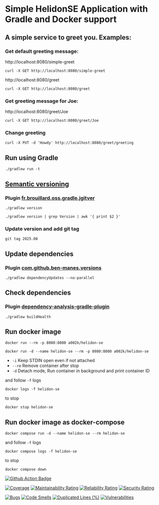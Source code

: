 # Simple HelidonSE Application with Gradle and Docker support

## A simple service to greet you. Examples:

### Get default greeting message:

http://localhost:8080/simple-greet

```shell
curl -X GET http://localhost:8080/simple-greet
```

http://localhost:8080/greet

```shell
curl -X GET http://localhost:8080/greet
```

### Get greeting message for Joe:

http://localhost:8080/greet/Joe

```shell
curl -X GET http://localhost:8080/greet/Joe
```

### Change greeting

```shell
curl -X PUT -d 'Howdy' http://localhost:8080/greet/greeting
```

## Run using Gradle

```shell
./gradlew run -t
```

## [Semantic versioning](https://zoltanaltfatter.com/2020/04/10/semantic-versioning-with-jgitver/)

### Plugin [fr.brouillard.oss.gradle.jgitver](https://github.com/jgitver/gradle-jgitver-plugin)

```shell
./gradlew version
```

```shell
./gradlew version | grep Version | awk '{ print $2 }'
```

### Update version and add git tag

```shell
git tag 2025.08
```

## Update dependencies

### Plugin [com.github.ben-manes.versions](https://github.com/ben-manes/gradle-versions-plugin)

```shell
./gradlew dependencyUpdates --no-parallel
```

## Check dependencies

### Plugin [dependency-analysis-gradle-plugin](https://github.com/autonomousapps/dependency-analysis-gradle-plugin)

```shell
./gradlew buildHealth
```

## Run docker image

```shell
docker run --rm -p 8080:8080 a002k/helidon-se
```

```shell
docker run -d --name helidon-se --rm -p 8080:8080 a002k/helidon-se
```

- ```-i``` Keep STDIN open even if not attached
- ```--rm``` Remove container after stop
- ```-d``` Detach mode, Run container in background and print container ID

and follow ```-f``` logs

```shell
docker logs -f helidon-se
```

to stop

```shell
docker stop helidon-se
```

## Run docker image as docker-compose

```shell
docker compose run -d --name helidon-se --rm helidon-se
```

and follow ```-f``` logs

```shell
docker compose logs -f helidon-se
```

to stop

```shell
docker compose down
```

[![Github Action Badge](https://github.com/ak-git/HelidonSE/actions/workflows/actions.yml/badge.svg)](https://github.com/ak-git/HelidonSE/actions/workflows/actions.yml/badge.svg)

[![Coverage](https://sonarcloud.io/api/project_badges/measure?project=ak-git_HelidonSE&metric=coverage)](https://sonarcloud.io/summary/new_code?id=ak-git_HelidonSE)
[![Maintainability Rating](https://sonarcloud.io/api/project_badges/measure?project=ak-git_HelidonSE&metric=sqale_rating)](https://sonarcloud.io/summary/new_code?id=ak-git_HelidonSE)
[![Reliability Rating](https://sonarcloud.io/api/project_badges/measure?project=ak-git_HelidonSE&metric=reliability_rating)](https://sonarcloud.io/summary/new_code?id=ak-git_HelidonSE)
[![Security Rating](https://sonarcloud.io/api/project_badges/measure?project=ak-git_HelidonSE&metric=security_rating)](https://sonarcloud.io/summary/new_code?id=ak-git_HelidonSE)

[![Bugs](https://sonarcloud.io/api/project_badges/measure?project=ak-git_HelidonSE&metric=bugs)](https://sonarcloud.io/summary/new_code?id=ak-git_HelidonSE)
[![Code Smells](https://sonarcloud.io/api/project_badges/measure?project=ak-git_HelidonSE&metric=code_smells)](https://sonarcloud.io/summary/new_code?id=ak-git_HelidonSE)
[![Duplicated Lines (%)](https://sonarcloud.io/api/project_badges/measure?project=ak-git_HelidonSE&metric=duplicated_lines_density)](https://sonarcloud.io/summary/new_code?id=ak-git_HelidonSE)
[![Vulnerabilities](https://sonarcloud.io/api/project_badges/measure?project=ak-git_HelidonSE&metric=vulnerabilities)](https://sonarcloud.io/summary/new_code?id=ak-git_HelidonSE)
